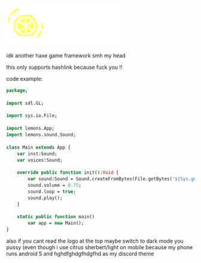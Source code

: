 # <img src="art/tmpLogoWithText.png"/>

idk another haxe game framework smh my head

this only supports hashlink because fuck you !!

code example:

```haxe
package;

import sdl.GL;

import sys.io.File;

import lemons.App;
import lemons.sound.Sound;

class Main extends App {
    var inst:Sound;
    var voices:Sound;

    override public function init():Void {
        var sound:Sound = Sound.createFromBytes(File.getBytes('${Sys.getCwd()}\\res\\testsong.wav'));
        sound.volume = 0.75;
        sound.loop = true;
        sound.play();
    }

    static public function main()
        var app = new Main();
}
```

also if you cant read the logo at the top maybe switch to dark mode you pussy (even though i use citrus sherbert/light on mobile because my phone runs android 5 and hghdfghdgfhdgfhd as my discord theme

